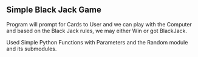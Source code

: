 Simple Black Jack Game 
-----------------------

Program will prompt for Cards to User and we can play with the Computer and based on the Black Jack rules, we may either Win or got BlackJack.

Used Simple Python Functions with Parameters and the Random module and its submodules.
